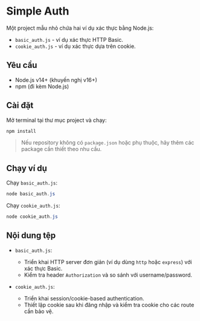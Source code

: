 # Simple Auth

Một project mẫu nhỏ chứa hai ví dụ xác thực bằng Node.js:

- `basic_auth.js` - ví dụ xác thực HTTP Basic.
- `cookie_auth.js` - ví dụ xác thực dựa trên cookie.

## Yêu cầu

- Node.js v14+ (khuyến nghị v16+)
- npm (đi kèm Node.js)

## Cài đặt

Mở terminal tại thư mục project và chạy:

```powershell
npm install
```

> Nếu repository không có `package.json` hoặc phụ thuộc, hãy thêm các package cần thiết theo nhu cầu.

## Chạy ví dụ

Chạy `basic_auth.js`:

```powershell
node basic_auth.js
```

Chạy `cookie_auth.js`:

```powershell
node cookie_auth.js
```

## Nội dung tệp

- `basic_auth.js`:
  - Triển khai HTTP server đơn giản (ví dụ dùng `http` hoặc `express`) với xác thực Basic.
  - Kiểm tra header `Authorization` và so sánh với username/password.

- `cookie_auth.js`:
  - Triển khai session/cookie-based authentication.
  - Thiết lập cookie sau khi đăng nhập và kiểm tra cookie cho các route cần bảo vệ.

